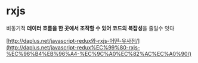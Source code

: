 # rxjs

비동기적 **데이터 흐름을 한 곳에서 조작할 수 있어 코드의 복잡성**을 줄일수 잇다

[http://daplus.net/javascript-redux와-rxjs-어떤-유사점/](http://daplus.net/javascript-redux%EC%99%80-rxjs-%EC%96%B4%EB%96%A4-%EC%9C%A0%EC%82%AC%EC%A0%90/)

